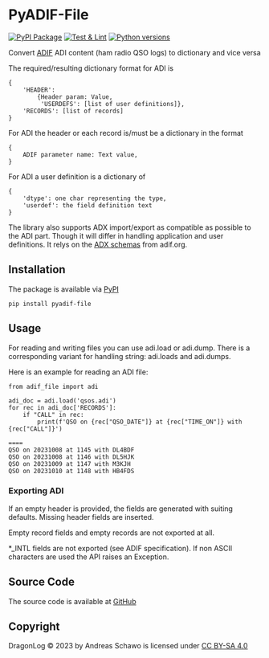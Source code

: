 PyADIF-File
===========

[![PyPI Package](https://img.shields.io/pypi/v/pyadif_file?color=%2334D058&label=PyPI%20Package)](https://pypi.org/project/pyadif_file)
[![Test & Lint](https://github.com/gitandy/PyADIF-File/actions/workflows/python-test.yml/badge.svg)](https://github.com/gitandy/PyADIF-File/actions/workflows/python-test.yml)
[![Python versions](https://img.shields.io/pypi/pyversions/pyadif_file.svg?color=%2334D058&label=Python)](https://pypi.org/project/pyadif_file)


Convert [ADIF](https://adif.org/) ADI content (ham radio QSO logs) to dictionary and vice versa

The required/resulting dictionary format for ADI is

    {
        'HEADER': 
            {Header param: Value,
             'USERDEFS': [list of user definitions]},
        'RECORDS': [list of records]
    }

For ADI the header or each record is/must be a dictionary in the format
    
    {
        ADIF parameter name: Text value,
    }

For ADI a user definition is a dictionary of
    
    {
        'dtype': one char representing the type,
        'userdef': the field definition text
    }

The library also supports ADX import/export as compatible as possible to the ADI part. 
Though it will differ in handling application and user definitions.
It relys on the [ADX schemas](https://adif.org/314/ADIF_314.htm#ADX_Schemas) from adif.org.

Installation
------------
The package is available via [PyPI](https://pypi.org/project/PyADIF-File/)

    pip install pyadif-file

Usage
-----

For reading and writing files you can use adi.load or adi.dump.
There is a corresponding variant for handling string: adi.loads and adi.dumps.

Here is an example for reading an ADI file:

    from adif_file import adi

    adi_doc = adi.load('qsos.adi')
    for rec in adi_doc['RECORDS']:
        if "CALL" in rec:
            print(f'QSO on {rec["QSO_DATE"]} at {rec["TIME_ON"]} with {rec["CALL"]}')

    ====
    QSO on 20231008 at 1145 with DL4BDF
    QSO on 20231008 at 1146 with DL5HJK
    QSO on 20231009 at 1147 with M3KJH
    QSO on 20231010 at 1148 with HB4FDS


### Exporting ADI

If an empty header is provided, the fields are generated with suiting defaults.
Missing header fields are inserted.

Empty record fields and empty records are not exported at all.

*_INTL fields are not exported (see ADIF specification).
If non ASCII characters are used the API raises an Exception.

Source Code
-----------
The source code is available at [GitHub](https://github.com/gitandy/PyADIF-File)

Copyright
---------
DragonLog &copy; 2023 by Andreas Schawo is licensed under [CC BY-SA 4.0](http://creativecommons.org/licenses/by-sa/4.0/) 
